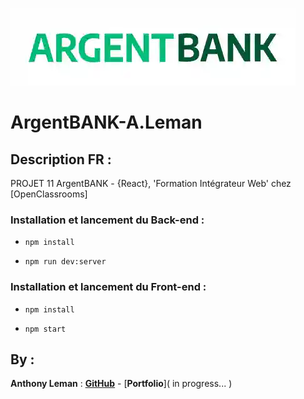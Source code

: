 ![ArgentBank](/Front-end/src/assets/img/argentBankLogo.webp)

# ArgentBANK-A.Leman

## Description FR :

PROJET 11 ArgentBANK - {React}, 'Formation Intégrateur Web' chez [OpenClassrooms]

### Installation et lancement du Back-end :

-   `npm install`

-   `npm run dev:server`

### Installation et lancement du Front-end :

-   `npm install`

-   `npm start`
   
## By :

**Anthony Leman** : [**GitHub**](https://github.com/LmAnthony) - [**Portfolio**]( in progress... )
